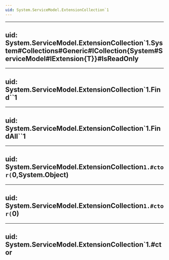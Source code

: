 ```yaml
---
uid: System.ServiceModel.ExtensionCollection`1
---
```


---
uid: System.ServiceModel.ExtensionCollection`1.System#Collections#Generic#ICollection{System#ServiceModel#IExtension{T}}#IsReadOnly
---

---
uid: System.ServiceModel.ExtensionCollection`1.Find``1
---

---
uid: System.ServiceModel.ExtensionCollection`1.FindAll``1
---

---
uid: System.ServiceModel.ExtensionCollection`1.#ctor(`0,System.Object)
---

---
uid: System.ServiceModel.ExtensionCollection`1.#ctor(`0)
---

---
uid: System.ServiceModel.ExtensionCollection`1.#ctor
---
